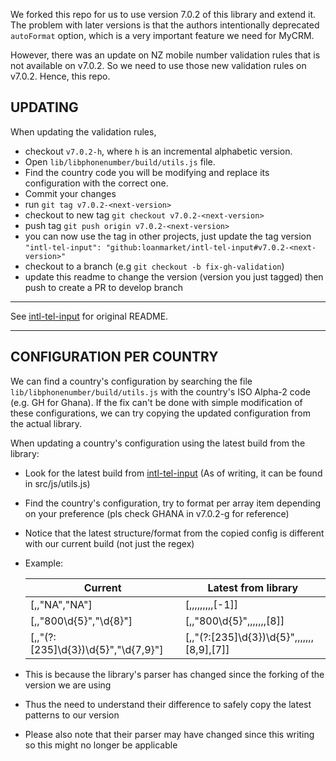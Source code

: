 We forked this repo for us to use version 7.0.2 of this library and extend it. The problem with later versions is that the authors intentionally deprecated `autoFormat` option, which is a very important feature we need for MyCRM.

However, there was an update on NZ mobile number validation rules that is not available on v7.0.2. So we need to use those new validation rules on v7.0.2. Hence, this repo.

## UPDATING

When updating the validation rules,

- checkout `v7.0.2-h`, where `h` is an incremental alphabetic version.
- Open `lib/libphonenumber/build/utils.js` file.
- Find the country code you will be modifying and replace its configuration with the correct one.
- Commit your changes
- run `git tag v7.0.2-<next-version>`
- checkout to new tag `git checkout v7.0.2-<next-version>`
- push tag `git push origin v7.0.2-<next-version>`
- you can now use the tag in other projects, just update the tag version `"intl-tel-input": "github:loanmarket/intl-tel-input#v7.0.2-<next-version>"`
- checkout to a branch (e.g `git checkout -b fix-gh-validation`)
- update this readme to change the version (version you just tagged) then push to create a PR to develop branch

---

See [intl-tel-input](https://github.com/jackocnr/intl-tel-input) for original README.

---

## CONFIGURATION PER COUNTRY

We can find a country's configuration by searching the file `lib/libphonenumber/build/utils.js` with the country's ISO Alpha-2 code (e.g. GH for Ghana).
If the fix can't be done with simple modification of these configurations, we can try copying the updated configuration from the actual library.

When updating a country's configuration using the latest build from the library:

- Look for the latest build from [intl-tel-input](https://github.com/jackocnr/intl-tel-input) (As of writing, it can be found in src/js/utils.js)
- Find the country's configuration, try to format per array item depending on your preference (pls check GHANA in v7.0.2-g for reference)
- Notice that the latest structure/format from the copied config is different with our current build (not just the regex)
- Example:

  | Current                                | Latest from library                         |
  | -------------------------------------- | ------------------------------------------- |
  | [,,"NA","NA"]                          | [,,,,,,,,,[-1]]                             |
  | [,,"800\\d{5}","\\d{8}"]               | [,,"800\\d{5}",,,,,,,[8]]                   |
  | [,,"(?:[235]\\d{3})\\d{5}","\\d{7,9}"] | [,,"(?:[235]\\d{3})\\d{5}",,,,,,,[8,9],[7]] |

- This is because the library's parser has changed since the forking of the version we are using
- Thus the need to understand their difference to safely copy the latest patterns to our version
- Please also note that their parser may have changed since this writing so this might no longer be applicable
